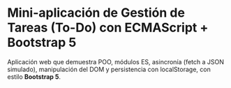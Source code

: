 # Mini-aplicación de Gestión de Tareas (To-Do) con ECMAScript + Bootstrap 5

Aplicación web que demuestra POO, módulos ES, asincronía (fetch a JSON simulado), manipulación del DOM y persistencia con localStorage, con estilo **Bootstrap 5**.
